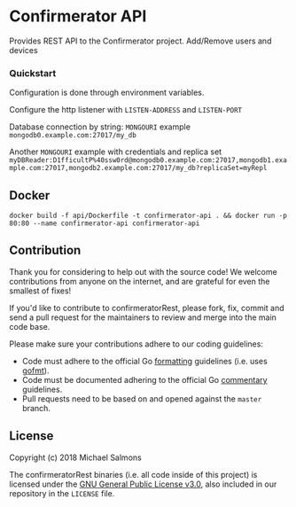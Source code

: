 # Confirmerator API

Provides REST API to the Confirmerator project. Add/Remove users and devices


### Quickstart

Configuration is done through environment variables.

Configure the http listener with `LISTEN-ADDRESS` and `LISTEN-PORT`

Database connection by string:
`MONGOURI`  example  `mongodb0.example.com:27017/my_db`

Another `MONGOURI` example with credentials and replica set
`myDBReader:D1fficultP%40ssw0rd@mongodb0.example.com:27017,mongodb1.example.com:27017,mongodb2.example.com:27017/my_db?replicaSet=myRepl`

## Docker
`docker build -f api/Dockerfile -t confirmerator-api . && docker run -p 80:80 --name confirmerator-api confirmerator-api`

## Contribution

Thank you for considering to help out with the source code! We welcome contributions from
anyone on the internet, and are grateful for even the smallest of fixes!

If you'd like to contribute to confirmeratorRest, please fork, fix, commit and send a pull request
for the maintainers to review and merge into the main code base.

Please make sure your contributions adhere to our coding guidelines:

 * Code must adhere to the official Go [formatting](https://golang.org/doc/effective_go.html#formatting) guidelines (i.e. uses [gofmt](https://golang.org/cmd/gofmt/)).
 * Code must be documented adhering to the official Go [commentary](https://golang.org/doc/effective_go.html#commentary) guidelines.
 * Pull requests need to be based on and opened against the `master` branch.
 
 
 ## License
 
 Copyright (c) 2018 Michael Salmons
 
 The confirmeratorRest binaries (i.e. all code inside of this project) is licensed under the
 [GNU General Public License v3.0](https://www.gnu.org/licenses/gpl-3.0.en.html), also included
 in our repository in the `LICENSE` file.